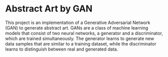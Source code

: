 # Abstract Art by GAN

This project is an implementation of a Generative Adversarial Network (GAN) to generate abstract art. GANs are a class of machine learning models that consist of two neural networks, a generator and a discriminator, which are trained simultaneously. The generator learns to generate new data samples that are similar to a training dataset, while the discriminator learns to distinguish between real and generated data.

